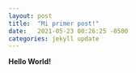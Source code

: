 ```yaml
---
layout: post
title:  "Mi primer post!"
date:   2021-05-23 00:26:25 -0500
categories: jekyll update
---
```

**Hello World!**
